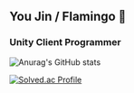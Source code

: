 ## You Jin / Flamingo 🦩
### Unity Client Programmer

![Anurag's GitHub stats](https://github-readme-stats.vercel.app/api?username=yujinnnnnnn&theme=default_icons=true&count_private=true&include_all_commits=true)

[![Solved.ac Profile](http://mazassumnida.wtf/api/v2/generate_badge?boj=ugenie0609)](https://solved.ac/ugenie0609/)

<!--
**Yujinnnnnnn/yujinnnnnnn** is a ✨ _special_ ✨ repository because its `README.md` (this file) appears on your GitHub profile.

Here are some ideas to get you started:

- 🔭 I’m currently working on ...
- 🌱 I’m currently learning ...
- 👯 I’m looking to collaborate on ...
- 🤔 I’m looking for help with ...
- 💬 Ask me about ...
- 📫 How to reach me: ...
- 😄 Pronouns: ...
- ⚡ Fun fact: ...
-->
